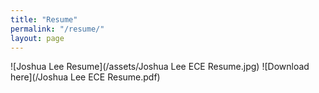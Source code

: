 ```yaml
---
title: "Resume"
permalink: "/resume/"
layout: page
---
```


![Joshua Lee Resume](/assets/Joshua Lee ECE Resume.jpg)
![Download here](/Joshua Lee ECE Resume.pdf)
